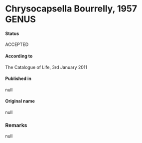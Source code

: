 Chrysocapsella Bourrelly, 1957 GENUS
=======

#### Status
ACCEPTED

#### According to
The Catalogue of Life, 3rd January 2011

#### Published in
null

#### Original name
null

### Remarks
null